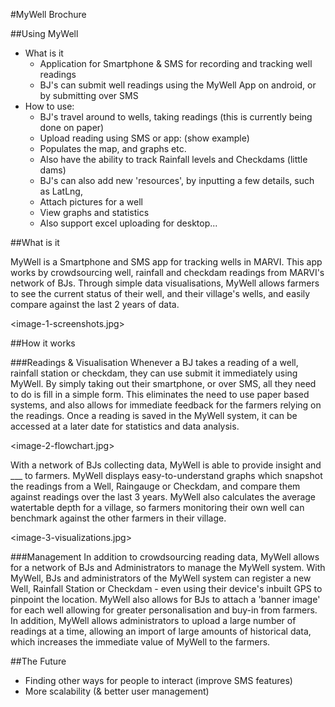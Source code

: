 #MyWell Brochure


##Using MyWell

- What is it
  - Application for Smartphone & SMS for recording and tracking well readings
  - BJ's can submit well readings using the MyWell App on android, or by submitting over SMS
- How to use:
  - BJ's travel around to wells, taking readings (this is currently being done on paper)
  - Upload reading using SMS or app: (show example)
  - Populates the map, and graphs etc.
  - Also have the ability to track Rainfall levels and Checkdams (little dams)
  - BJ's can also add new 'resources', by inputting a few details, such as LatLng,
  - Attach pictures for a well
  - View graphs and statistics
  - Also support excel uploading for desktop...


##What is it

MyWell is a Smartphone and SMS app for tracking wells in MARVI. This app works by crowdsourcing well, rainfall and checkdam readings from MARVI's network of BJs. Through simple data visualisations, MyWell allows farmers to see the current status of their well, and their village's wells, and easily compare against the last 2 years of data.

<image-1-screenshots.jpg>

##How it works

###Readings & Visualisation
Whenever a BJ takes a reading of a well, rainfall station or checkdam, they can use submit it immediately using MyWell. By simply taking out their smartphone, or over SMS, all they need to do is fill in a simple form. This eliminates the need to use paper based systems, and also allows for immediate feedback for the farmers relying on the readings. Once a reading is saved in the MyWell system, it can be accessed at a later date for statistics and data analysis.

<image-2-flowchart.jpg>

With a network of BJs collecting data, MyWell is able to provide insight and ___ to farmers. MyWell displays easy-to-understand graphs which snapshot the readings from a Well, Raingauge or Checkdam, and compare them against readings over the last 3 years. MyWell also calculates the average watertable depth for a village, so farmers monitoring their own well can benchmark against the other farmers in their village.

<image-3-visualizations.jpg>



###Management
In addition to crowdsourcing reading data, MyWell allows for a network of BJs and Administrators to manage the MyWell system. With MyWell, BJs and administrators of the MyWell system can register a new Well, Rainfall Station or Checkdam - even using their device's inbuilt GPS to pinpoint the location. MyWell also allows for BJs to attach a 'banner image' for each well allowing for greater personalisation and buy-in from farmers. In addition, MyWell allows administrators to upload a large number of readings at a time, allowing an import of large amounts of historical data, which increases the immediate value of MyWell to the farmers.



##The Future
- Finding other ways for people to interact (improve SMS features)
- More scalability (& better user management)
